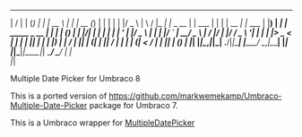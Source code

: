   __  __       _ _       _        _____        _         _____ _      _               _    _  ___  
 |  \/  |     | (_)     | |      |  __ \      | |       |  __ (_)    | |             | |  | |/ _ \ 
 | \  / |_   _| |_ _ __ | | ___  | |  | | __ _| |_ ___  | |__) |  ___| | _____ _ __  | |  | | (_) |
 | |\/| | | | | | | '_ \| |/ _ \ | |  | |/ _` | __/ _ \ |  ___/ |/ __| |/ / _ \ '__| | |  | |> _ < 
 | |  | | |_| | | | |_) | |  __/ | |__| | (_| | ||  __/ | |   | | (__|   <  __/ |    | |__| | (_) |
 |_|  |_|\__,_|_|_| .__/|_|\___| |_____/ \__,_|\__\___| |_|   |_|\___|_|\_\___|_|     \____/ \___/ 
                  | |                                                                              
                  |_|                                                                              

Multiple Date Picker for Umbraco 8

This is a ported version of https://github.com/markwemekamp/Umbraco-Multiple-Date-Picker package for Umbraco 7.

This is a Umbraco wrapper for [MultipleDatePicker](https://github.com/arca-computing/MultipleDatePicker)

